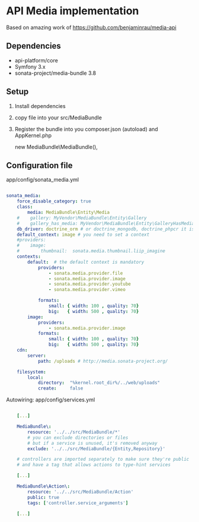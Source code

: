 # API Media implementation

Based on amazing work of https://github.com/benjaminrau/media-api

## Dependencies

* api-platform/core
* Symfony 3.x
* sonata-project/media-bundle 3.8

## Setup

1. Install dependencies
2. copy file into your src/MediaBundle
3. Register the bundle into you composer.json (autoload) and AppKernel.php

	new MediaBundle\MediaBundle(),

## Configuration file

app/config/sonata_media.yml

```yaml

sonata_media:
    force_disable_category: true
    class:
        media: MediaBundle\Entity\Media
    #    gallery: MyVendor\MediaBundle\Entity\Gallery
    #    gallery_has_media: MyVendor\MediaBundle\Entity\GalleryHasMedia
    db_driver: doctrine_orm # or doctrine_mongodb, doctrine_phpcr it is mandatory to choose one here
    default_context: image # you need to set a context
    #providers:
    #    image:
    #        thumbnail:  sonata.media.thumbnail.liip_imagine
    contexts:
        default:  # the default context is mandatory
            providers:
                - sonata.media.provider.file
                - sonata.media.provider.image
                - sonata.media.provider.youtube
                - sonata.media.provider.vimeo

            formats:
                small: { width: 100 , quality: 70}
                big:   { width: 500 , quality: 70}
        image:
            providers:
                - sonata.media.provider.image
            formats:
                small: { width: 100 , quality: 70}
                big:   { width: 500 , quality: 70}
    cdn:
        server:
            path: /uploads # http://media.sonata-project.org/

    filesystem:
        local:
            directory:  "%kernel.root_dir%/../web/uploads"
            create:     false
```

Autowiring: app/config/services.yml

```yaml

    [...]

    MediaBundle\:
        resource: '../../src/MediaBundle/*'
        # you can exclude directories or files
        # but if a service is unused, it's removed anyway
        exclude: '../../src/MediaBundle/{Entity,Repository}'

    # controllers are imported separately to make sure they're public
    # and have a tag that allows actions to type-hint services

    [...]

    MediaBundle\Action\:
        resource: '../../src/MediaBundle/Action'
        public: true
        tags: ['controller.service_arguments']

    [...]

```
